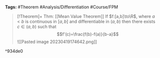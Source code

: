 **Tags:** #Theorem #Analysis/Differentiation #Course/FPM 

> [!Theorem]+ Thm: [[Mean Value Theorem]]
> If $f:[a,b]\to\R$, where $a<b$ is continuous in $[a,b]$ and differentiable in $(a,b)$ then there exists $c\in (a,b)$ such that
> $$f'(c)=\frac{f(b)-f(a)}{b-a}$$
> ![[Pasted image 20230419174642.png]]

^934de0

